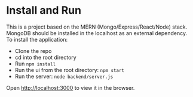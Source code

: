 # Install and Run

This is a project based on the MERN (Mongo/Express/React/Node) stack. MongoDB should be installed in the localhost as an external dependency. 
To install the application:

   - Clone the repo
   - cd into the root directory
   - Run `npm install`
   - Run the ui from the root directory: `npm start`
   - Run the server: `node backend/server.js`

Open [http://localhost:3000](http://localhost:3000) to view it in the browser.
